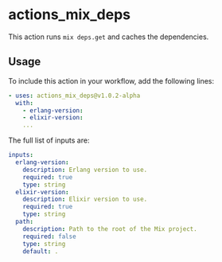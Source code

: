# actions_mix_deps

This action runs `mix deps.get` and caches the dependencies.

## Usage

To include this action in your workflow, add the following lines:

```yaml
- uses: actions_mix_deps@v1.0.2-alpha
  with:
    - erlang-version:
    - elixir-version:
    ...
```

The full list of inputs are:

```yaml
inputs:
  erlang-version:
    description: Erlang version to use.
    required: true
    type: string
  elixir-version:
    description: Elixir version to use.
    required: true
    type: string
  path:
    description: Path to the root of the Mix project.
    required: false
    type: string
    default: .
```
